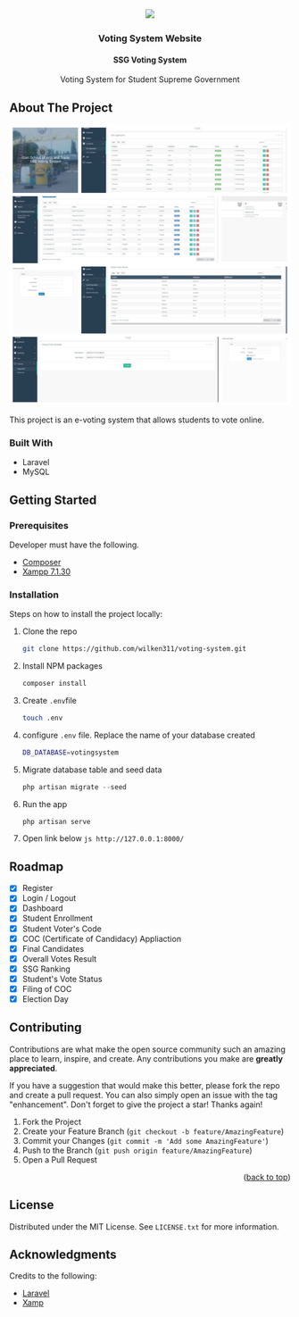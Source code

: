 <a name="readme-top"></a>

<!-- PROJECT LOGO -->
<br />
<div align="center">

  <p align="center"><img src="https://laravel.com/assets/img/components/logo-laravel.svg"></p>

  <h3 align="center">Voting System Website</h3>
  <h4>SSG Voting System</h4>

  <p align="center">
    Voting System for Student Supreme Government
   
</div>

<!-- ABOUT THE PROJECT -->

## About The Project

![Product Name Screen Shot][product-screenshot]

This project is an e-voting system that allows students to vote online.

### Built With

-   Laravel
-   MySQL

<!-- GETTING STARTED -->

## Getting Started

### Prerequisites

Developer must have the following.

-   [Composer](https://getcomposer.org/download/)
-   [Xampp 7.1.30](https://sourceforge.net/projects/xampp/files/XAMPP%20Windows/7.1.30/)

### Installation

Steps on how to install the project locally:

1. Clone the repo
    ```sh
    git clone https://github.com/wilken311/voting-system.git
    ```
2. Install NPM packages
    ```sh
    composer install
    ```
3. Create `.env`file

    ```sh
    touch .env
    ```

4. configure `.env` file. Replace the name of your database created

    ```sh
    DB_DATABASE=votingsystem
    ```

5. Migrate database table and seed data
    ```js
    php artisan migrate --seed
    ```
6. Run the app
    ```js
    php artisan serve
    ```
7. Open link below
   `js http://127.0.0.1:8000/`
    <!-- ROADMAP -->

## Roadmap

-   [x] Register
-   [x] Login / Logout
-   [x] Dashboard
-   [x] Student Enrollment
-   [x] Student Voter's Code
-   [x] COC (Certificate of Candidacy) Appliaction
-   [x] Final Candidates
-   [x] Overall Votes Result
-   [x] SSG Ranking
-   [x] Student's Vote Status
-   [x] Filing of COC
-   [x] Election Day
    <!-- CONTRIBUTING -->

## Contributing

Contributions are what make the open source community such an amazing place to learn, inspire, and create. Any contributions you make are **greatly appreciated**.

If you have a suggestion that would make this better, please fork the repo and create a pull request. You can also simply open an issue with the tag "enhancement".
Don't forget to give the project a star! Thanks again!

1. Fork the Project
2. Create your Feature Branch (`git checkout -b feature/AmazingFeature`)
3. Commit your Changes (`git commit -m 'Add some AmazingFeature'`)
4. Push to the Branch (`git push origin feature/AmazingFeature`)
5. Open a Pull Request

<p align="right">(<a href="#readme-top">back to top</a>)</p>

<!-- LICENSE -->

## License

Distributed under the MIT License. See `LICENSE.txt` for more information.

<!-- ACKNOWLEDGMENTS -->

## Acknowledgments

Credits to the following:

-   [Laravel](https://laravel.com/)
-   [Xamp](https://sourceforge.net/projects/xampp/files/XAMPP%20Windows/7.1.30/)

[product-screenshot]: public/assets/screenshots.jpg
